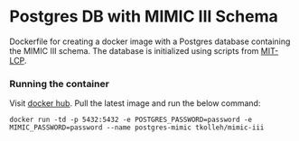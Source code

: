 # Postgres DB with MIMIC III Schema

Dockerfile for creating a docker image with a Postgres database containing the MIMIC III schema. The database is initialized using scripts from [MIT-LCP](https://github.com/MIT-LCP/mimic-code/tree/master/buildmimic/postgres). 

### Running the container

Visit [docker hub](https://hub.docker.com/u/tkolleh). Pull the latest image and run the below command:

```
docker run -td -p 5432:5432 -e POSTGRES_PASSWORD=password -e MIMIC_PASSWORD=password --name postgres-mimic tkolleh/mimic-iii
```


